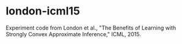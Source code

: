 # london-icml15
Experiment code from London et al., "The Benefits of Learning with Strongly Convex Approximate Inference," ICML, 2015.
